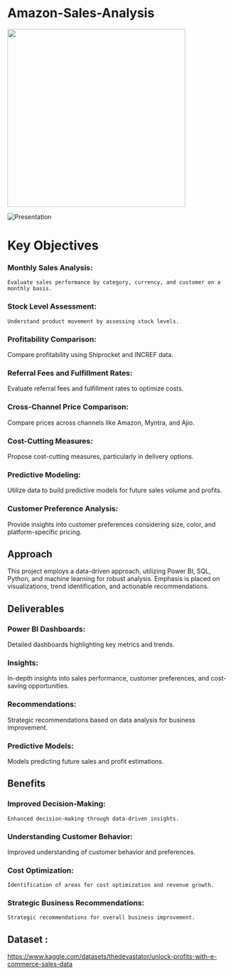 # Amazon-Sales-Analysis
<img src="https://file-cdn.sider.ai/image/U0Z6HK2EX7/0cb29eae-8b73-4e33-a01f-a8bd3153457c.gif?Key-Pair-Id=K344F5VVSSM536&Policy=eyJTdGF0ZW1lbnQiOlt7IlJlc291cmNlIjoiaHR0cHM6Ly9maWxlLWNkbi5zaWRlci5haS9pbWFnZS9VMFo2SEsyRVg3LyoiLCJDb25kaXRpb24iOnsiRGF0ZUxlc3NUaGFuIjp7IkFXUzpFcG9jaFRpbWUiOjE3MDgzMzk3MjF9fX1dfQ__&Signature=e09iR2eKPXeVcOrsjkcdKeLQE~abUpKuMehn2RkdeqCc73ASfZcAfs0yv1j4TTR3PI2G4mh1OtYl0fAffBriMaw2k8hp4t9hgIo90uo4kCBvK-mbkHHKo99Uqp0hgxn5-bC6xLZZpYtOm60rRGiduYfcL8QZP8a~Nx~XVIvRooxXsJoYogGz-0jopKUBu2f2N3IAilO4IBAoNyLIN7KEHADlekpgGaLJRr70uGXVAcIdh1mDyPo1DE~vhOzQj~v4W~J7aIoW~9DIsKC3ptn3lZ4qnhYartL-cgxC5aegZ4v6bWHLT~8l42Dh29ilVamt9xVkarcqSdzKY3~JNzYLKg__" width="400">

![Presentation](https://github.com/rutujadeore15/Amazon-Sales-Analysis/assets/140812073/04c1e1f8-7dd9-49f7-b3fb-174861e75847)

# Key Objectives

### Monthly Sales Analysis:
    Evaluate sales performance by category, currency, and customer on a monthly basis.

### Stock Level Assessment:
    Understand product movement by assessing stock levels.

### Profitability Comparison:
   Compare profitability using Shiprocket and INCREF data.

### Referral Fees and Fulfillment Rates:
   Evaluate referral fees and fulfillment rates to optimize costs.

### Cross-Channel Price Comparison:
   Compare prices across channels like Amazon, Myntra, and Ajio.

### Cost-Cutting Measures:
   Propose cost-cutting measures, particularly in delivery options.

### Predictive Modeling:
   Utilize data to build predictive models for future sales volume and profits.

### Customer Preference Analysis:
Provide insights into customer preferences considering size, color, and platform-specific pricing.

## Approach
This project employs a data-driven approach, utilizing Power BI, SQL, Python, and machine learning for robust analysis. 
Emphasis is placed on visualizations, trend identification, and actionable recommendations.

## Deliverables


### Power BI Dashboards:
 Detailed dashboards highlighting key metrics and trends.


### Insights:
 In-depth insights into sales performance, customer preferences, and cost-saving opportunities.

    
### Recommendations:
   Strategic recommendations based on data analysis for business improvement.

### Predictive Models:
   Models predicting future sales and profit estimations.


## Benefits

  
### Improved Decision-Making:
    Enhanced decision-making through data-driven insights.


### Understanding Customer Behavior:
   Improved understanding of customer behavior and preferences.
 

### Cost Optimization:
    Identification of areas for cost optimization and revenue growth.


### Strategic Business Recommendations:
    Strategic recommendations for overall business improvement.


## Dataset :
https://www.kaggle.com/datasets/thedevastator/unlock-profits-with-e-commerce-sales-data

